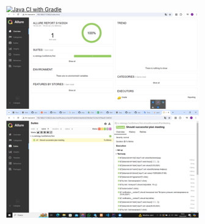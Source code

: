 [![Java CI with Gradle](https://github.com/sergei0111/Reporting/actions/workflows/gradle.yml/badge.svg)](https://github.com/sergei0111/Reporting/actions/workflows/gradle.yml)
![img.png](img.png)
![img_1.png](img_1.png)